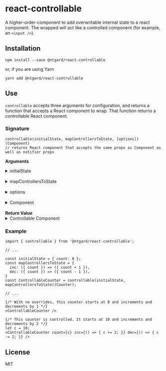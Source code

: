 # react-controllable

A higher-order-component to add overwritable internal state to a react component. The wrapped
will act like a controlled component (for example, an `<input />`).

## Installation

```
npm install --save @ntgard/react-controllable
```

or, if you are using Yarn

```
yarn add @ntgard/react-controllable
```

## Use

`controllable` accepts three arguments for configuration, and returns a function that accepts a
React component to wrap. That function returns a controllable React component.

### Signature

```
controllable(initialState, mapControllersToState, [options])(Component)
// returns React component that accepts the same props as Component as well as notifier props
```
<b>Arguments</b>
<details>
<summary>initialState</summary>
An object mapping the controllable properties of Component to their initial values
</details>

<br/>
<details>
<summary>mapControllersToState</summary>
An object mapping the controller properties of Component to an object or function to be passed to
<code>setState</code> when the controller is invoked.
</details>

<br/>
<details>
<summary>options</summary>
An optional object with the property <code>isEqual</code> that will override the default triple-equal (<code>===</code>)
check that <code>controllable</code> uses for determining if a controlled prop changed.
</details>

<br/>
<details>
<summary>Component</summary>
A React component.
</details>

<br/>
<b>Return Value</b>
<details>
<summary>Controllable Component</summary>
A new React component that can either be controlled or uncontrolled. This component also accepts
notifier props of the form <code>on*DidChange</code> for each controllable prop. For example, given the following
setup, the returned component, <code>ControllableFoo</code> would accept a prop <code>onBarDidChange</code> that would
fire when <code>bar</code> was changed.
<pre>
const ControllableFoo = controllable({ bar: 'bar' }, { onClick: { bar: 'BAR' }})(Foo);
</pre>
Notifier functions get the new value and the old value for the prop that changed as arguments. This
is useful for when you don't want to control the behavior of the controllable component (that is, 
you leave it uncontrolled) but you want to respond to changes in it.
</details>

### Example

```
import { controllable } from '@ntgard/react-controllable';

// ...

const initialState = { count: 0 };
const mapControllersToState = {
  inc: ({ count }) => ({ count + 1 }),
  dec: ({ count }) => ({ count - 1 }),
}
const ControllableCounter = controllable(initialState, mapControllersToState)(Counter);

// ...

{/* With no overrides, this counter starts at 0 and increments and decrements by 1 */}
<ControllableCounter />

{/* This counter is controlled. It starts at 10 and increments and decrements by 2 */}
let c = 10;
<ControllableCounter count={c} inc={() => { c += 2; }} dec={() => { c -= 2; }} />
```

## License

MIT